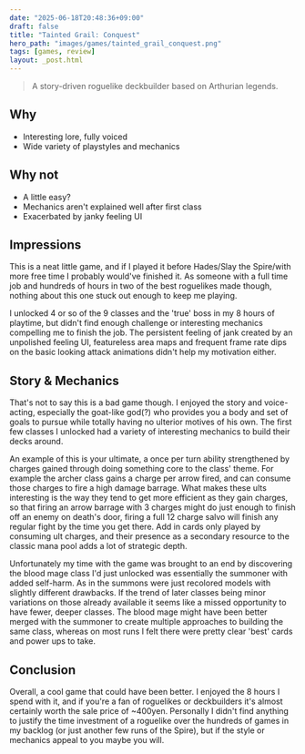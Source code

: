 ```yaml
---
date: "2025-06-18T20:48:36+09:00"
draft: false
title: "Tainted Grail: Conquest"
hero_path: "images/games/tainted_grail_conquest.png"
tags: [games, review]
layout: _post.html
---
```


> A story-driven roguelike deckbuilder based on Arthurian legends.

## Why

- Interesting lore, fully voiced
- Wide variety of playstyles and mechanics

## Why not

- A little easy?
- Mechanics aren't explained well after first class
- Exacerbated by janky feeling UI

## Impressions

This is a neat little game, and if I played it before Hades/Slay the Spire/with more free time I probably would've finished it. As someone with a full time job and hundreds of hours in two of the best roguelikes made though, nothing about this one stuck out enough to keep me playing.

I unlocked 4 or so of the 9 classes and the 'true' boss in my 8 hours of playtime, but didn't find enough challenge or interesting mechanics compelling me to finish the job. The persistent feeling of jank created by an unpolished feeling UI, featureless area maps and frequent frame rate dips on the basic looking attack animations didn't help my motivation either.

## Story & Mechanics

That's not to say this is a bad game though. I enjoyed the story and voice-acting, especially the goat-like god(?) who provides you a body and set of goals to pursue while totally having no ulterior motives of his own. The first few classes I unlocked had a variety of interesting mechanics to build their decks around.

An example of this is your ultimate, a once per turn ability strengthened by charges gained through doing something core to the class' theme. For example the archer class gains a charge per arrow fired, and can consume those charges to fire a high damage barrage. What makes these ults interesting is the way they tend to get more efficient as they gain charges, so that firing an arrow barrage with 3 charges might do just enough to finish off an enemy on death's door, firing a full 12 charge salvo will finish any regular fight by the time you get there. Add in cards only played by consuming ult charges, and their presence as a secondary resource to the classic mana pool adds a lot of strategic depth.

Unfortunately my time with the game was brought to an end by discovering the blood mage class I'd just unlocked was essentially the summoner with added self-harm. As in the summons were just recolored models with slightly different drawbacks. If the trend of later classes being minor variations on those already available it seems like a missed opportunity to have fewer, deeper classes. The blood mage might have been better merged with the summoner to create multiple approaches to building the same class, whereas on most runs I felt there were pretty clear 'best' cards and power ups to take.

## Conclusion

Overall, a cool game that could have been better. I enjoyed the 8 hours I spend with it, and if you're a fan of roguelikes or deckbuilders it's almost certainly worth the sale price of ~400yen. Personally I didn't find anything to justify the time investment of a roguelike over the hundreds of games in my backlog (or just another few runs of the Spire), but if the style or mechanics appeal to you maybe you will.
